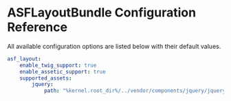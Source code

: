 # ASFLayoutBundle Configuration Reference

All available configuration options are listed below with their default values.

```yaml
asf_layout:
    enable_twig_support: true
    enable_assetic_support: true
    supported_assets:
        jquery:
            path: "%kernel.root_dir%/../vendor/components/jquery/jquery.min.js"
```